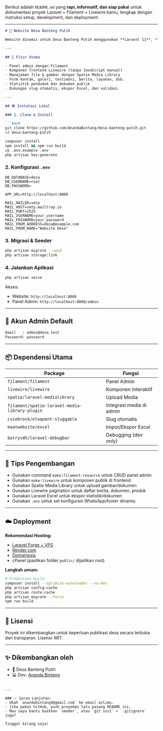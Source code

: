 Berikut adalah `README.md` yang **rapi, informatif, dan siap pakai** untuk dokumentasi proyek Laravel + Filament + Livewire kamu, lengkap dengan instruksi setup, development, dan deployment:

---

````md
# 🌾 Website Desa Banteng Putih

Website dinamis untuk Desa Banteng Putih menggunakan **Laravel 11**, **Filament v3**, **Livewire v3**, dan integrasi **Spatie Media Library**. Mendukung panel admin, form interaktif, pengelolaan konten dinamis (produk, berita, layanan, dll), dan siap untuk deployment.

---

## 🚀 Fitur Utama

- Panel admin dengan Filament
- Komponen frontend Livewire (tanpa JavaScript manual)
- Manajemen file & gambar dengan Spatie Media Library
- Form kontak, galeri, testimoni, berita, layanan, dsb.
- Statistik penduduk dan dokumen publik
- Dukungan slug otomatis, ekspor Excel, dan validasi

---

## 🛠️ Instalasi Lokal

### 1. Clone & Install

```bash
git clone https://github.com/AnandaBintang/desa-banteng-putih.git
cd desa-banteng-putih

composer install
npm install && npm run build
cp .env.example .env
php artisan key:generate
````

### 2. Konfigurasi `.env`

```env
DB_DATABASE=desa
DB_USERNAME=root
DB_PASSWORD=

APP_URL=http://localhost:8000

MAIL_MAILER=smtp
MAIL_HOST=smtp.mailtrap.io
MAIL_PORT=2525
MAIL_USERNAME=your_username
MAIL_PASSWORD=your_password
MAIL_FROM_ADDRESS=desa@example.com
MAIL_FROM_NAME="Website Desa"
```

### 3. Migrasi & Seeder

```bash
php artisan migrate --seed
php artisan storage:link
```

### 4. Jalankan Aplikasi

```bash
php artisan serve
```

Akses:

* Website: `http://localhost:8000`
* Panel Admin: `http://localhost:8000/admin`

---

## 🔐 Akun Admin Default

```txt
Email   : admin@desa.test
Password: password
```

---

## 📦 Dependensi Utama

| Package                                        | Fungsi                   |
| ---------------------------------------------- | ------------------------ |
| `filament/filament`                            | Panel Admin              |
| `livewire/livewire`                            | Komponen Interaktif      |
| `spatie/laravel-medialibrary`                  | Upload Media             |
| `filament/spatie-laravel-media-library-plugin` | Integrasi media di admin |
| `cviebrock/eloquent-sluggable`                 | Slug otomatis            |
| `maatwebsite/excel`                            | Impor/Ekspor Excel       |
| `barryvdh/laravel-debugbar`                    | Debugging (dev only)     |

---

## 🧪 Tips Pengembangan

* Gunakan command `make:filament-resource` untuk CRUD panel admin
* Gunakan `make:livewire` untuk komponen publik di frontend
* Gunakan Spatie Media Library untuk upload gambar/dokumen
* Gunakan Livewire pagination untuk daftar berita, dokumen, produk
* Gunakan Laravel Excel untuk ekspor statistik/dokumen
* Gunakan `.env` untuk set konfigurasi WhatsApp/footer dinamis

---

## ☁️ Deployment

**Rekomendasi Hosting:**

* [Laravel Forge + VPS](https://forge.laravel.com/)
* [Render.com](https://render.com/)
* [Domainesia](https://domainesia.com/)
* cPanel (pastikan folder `public/` dijadikan root)

**Langkah umum:**

```bash
# Production build
composer install --optimize-autoloader --no-dev
php artisan config:cache
php artisan route:cache
php artisan migrate --force
npm run build
```

---

## 📎 Lisensi

Proyek ini dikembangkan untuk keperluan publikasi desa secara terbuka dan transparan.
Lisensi: MIT.

---

## ✨ Dikembangkan oleh

* 📍 Desa Banteng Putih
* 💻 Dev: [Ananda Bintang](mailto:anandabintang4@gmail.com)

```

---

### ✅ Saran Lanjutan:
- Ubah `anandabintang4@gmail.com` ke email aslimu.
- Jika pakai GitHub, push proyekmu lalu pasang README ini.
- Mau saya bantu buatkan `seeder`, atau `git init` + `.gitignore` juga?

Tinggal bilang saja!
```
